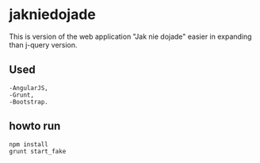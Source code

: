 # jakniedojade

This is version of the web application "Jak nie dojade" easier in expanding than j-query version.

## Used

```
-AngularJS,
-Grunt,
-Bootstrap.
```

## howto run

```
npm install
grunt start_fake
```




